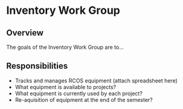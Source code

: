 # Inventory Work Group

## Overview
The goals of the Inventory Work Group are to...

<!-- coordinate volunteer efforts and cultivate on-going relationships with the outside organizations these efforts benefit. While RCOS volunteer efforts may often be technical in nature, non-technical charitable work is also encouraged. -->

## Responsibilities
- Tracks and manages RCOS equipment (attach spreadsheet here)
- What equipment is available to projects?
- What equipment is currently used by each project?
- Re-aquisition of equipment at the end of the semester?
